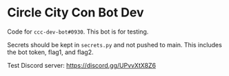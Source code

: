 # Circle City Con Bot Dev
Code for `ccc-dev-bot#0930`. This bot is for testing.

Secrets should be kept in `secrets.py` and not pushed to main. This includes the bot token, flag1, and flag2.

Test Discord server: https://discord.gg/UPvvXtX8Z6
